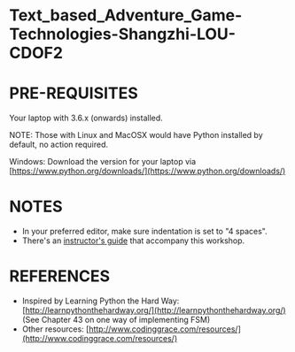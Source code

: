 # Text_based_Adventure_Game-Technologies-Shangzhi-LOU-CDOF2

# PRE-REQUISITES

Your laptop with 3.6.x (onwards) installed.

NOTE: Those with Linux and MacOSX would have Python installed by default, no action required.

Windows: Download the version for your laptop via [https://www.python.org/downloads/](https://www.python.org/downloads/)

# NOTES

- In your preferred editor, make sure indentation is set to "4 spaces".
- There's an [instructor's guide](https://coding-grace-guide.readthedocs.io/en/latest/guide/lessonplans/beginners-python-text-based-adventure.html) that accompany this workshop.

# REFERENCES

* Inspired by Learning Python the Hard Way: [http://learnpythonthehardway.org/](http://learnpythonthehardway.org/) (See Chapter 43 on one way of implementing FSM)
* Other resources: [http://www.codinggrace.com/resources/](http://www.codinggrace.com/resources/)
